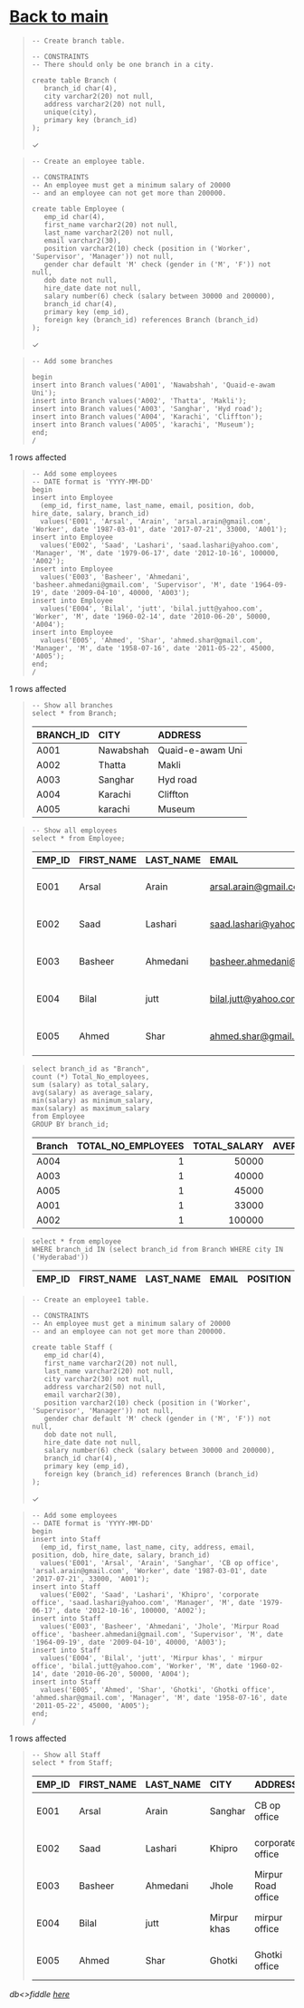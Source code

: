 # [Back to main](https://github.com/glaghari/database-assignement-2019)
<!-- -->
>     -- Create branch table.
>     
>     -- CONSTRAINTS
>     -- There should only be one branch in a city.
>     
>     create table Branch (
>        branch_id char(4),
>        city varchar2(20) not null,
>        address varchar2(20) not null,
>        unique(city),
>        primary key (branch_id)
>     );
> 
> ✓

<!-- -->
>     -- Create an employee table.
>     
>     -- CONSTRAINTS
>     -- An employee must get a minimum salary of 20000
>     -- and an employee can not get more than 200000.
>     
>     create table Employee (
>        emp_id char(4),
>        first_name varchar2(20) not null,
>        last_name varchar2(20) not null,
>        email varchar2(30),
>        position varchar2(10) check (position in ('Worker', 'Supervisor', 'Manager')) not null,
>        gender char default 'M' check (gender in ('M', 'F')) not null,
>        dob date not null,
>        hire_date date not null,
>        salary number(6) check (salary between 30000 and 200000),
>        branch_id char(4),
>        primary key (emp_id),
>        foreign key (branch_id) references Branch (branch_id)
>     );
> 
> ✓

<!-- -->
>     -- Add some branches
>     
>     begin
>     insert into Branch values('A001', 'Nawabshah', 'Quaid-e-awam Uni');
>     insert into Branch values('A002', 'Thatta', 'Makli');
>     insert into Branch values('A003', 'Sanghar', 'Hyd road');
>     insert into Branch values('A004', 'Karachi', 'Cliffton');
>     insert into Branch values('A005', 'karachi', 'Museum');
>     end;
>     /
> 
1 rows affected

<!-- -->
>     -- Add some employees
>     -- DATE format is 'YYYY-MM-DD'
>     begin
>     insert into Employee
>       (emp_id, first_name, last_name, email, position, dob, hire_date, salary, branch_id)
>       values('E001', 'Arsal', 'Arain', 'arsal.arain@gmail.com', 'Worker', date '1987-03-01', date '2017-07-21', 33000, 'A001');
>     insert into Employee
>       values('E002', 'Saad', 'Lashari', 'saad.lashari@yahoo.com', 'Manager', 'M', date '1979-06-17', date '2012-10-16', 100000, 'A002');
>     insert into Employee
>       values('E003', 'Basheer', 'Ahmedani', 'basheer.ahmedani@gmail.com', 'Supervisor', 'M', date '1964-09-19', date '2009-04-10', 40000, 'A003');
>     insert into Employee
>       values('E004', 'Bilal', 'jutt', 'bilal.jutt@yahoo.com', 'Worker', 'M', date '1960-02-14', date '2010-06-20', 50000, 'A004');
>     insert into Employee
>       values('E005', 'Ahmed', 'Shar', 'ahmed.shar@gmail.com', 'Manager', 'M', date '1958-07-16', date '2011-05-22', 45000, 'A005');
>     end;
>     /
> 
1 rows affected

<!-- -->
>     -- Show all branches
>     select * from Branch;
> 
> | BRANCH_ID | CITY      | ADDRESS          |
> | :-------- | :-------- | :--------------- |
> | A001      | Nawabshah | Quaid-e-awam Uni |
> | A002      | Thatta    | Makli            |
> | A003      | Sanghar   | Hyd road         |
> | A004      | Karachi   | Cliffton         |
> | A005      | karachi   | Museum           |

<!-- -->
>     -- Show all employees
>     select * from Employee;
> 
> | EMP_ID | FIRST_NAME | LAST_NAME | EMAIL                      | POSITION   | GENDER | DOB       | HIRE_DATE | SALARY | BRANCH_ID |
> | :----- | :--------- | :-------- | :------------------------- | :--------- | :----- | :-------- | :-------- | -----: | :-------- |
> | E001   | Arsal      | Arain     | arsal.arain@gmail.com      | Worker     | M      | 01-MAR-87 | 21-JUL-17 |  33000 | A001      |
> | E002   | Saad       | Lashari   | saad.lashari@yahoo.com     | Manager    | M      | 17-JUN-79 | 16-OCT-12 | 100000 | A002      |
> | E003   | Basheer    | Ahmedani  | basheer.ahmedani@gmail.com | Supervisor | M      | 19-SEP-64 | 10-APR-09 |  40000 | A003      |
> | E004   | Bilal      | jutt      | bilal.jutt@yahoo.com       | Worker     | M      | 14-FEB-60 | 20-JUN-10 |  50000 | A004      |
> | E005   | Ahmed      | Shar      | ahmed.shar@gmail.com       | Manager    | M      | 16-JUL-58 | 22-MAY-11 |  45000 | A005      |

<!-- -->
>     select branch_id as "Branch",
>     count (*) Total_No_employees,
>     sum (salary) as total_salary,
>     avg(salary) as average_salary, 
>     min(salary) as minimum_salary, 
>     max(salary) as maximum_salary 
>     from Employee
>     GROUP BY branch_id;
> 
> | Branch | TOTAL_NO_EMPLOYEES | TOTAL_SALARY | AVERAGE_SALARY | MINIMUM_SALARY | MAXIMUM_SALARY |
> | :----- | -----------------: | -----------: | -------------: | -------------: | -------------: |
> | A004   |                  1 |        50000 |          50000 |          50000 |          50000 |
> | A003   |                  1 |        40000 |          40000 |          40000 |          40000 |
> | A005   |                  1 |        45000 |          45000 |          45000 |          45000 |
> | A001   |                  1 |        33000 |          33000 |          33000 |          33000 |
> | A002   |                  1 |       100000 |         100000 |         100000 |         100000 |

<!-- -->
>     select * from employee
>     WHERE branch_id IN (select branch_id from Branch WHERE city IN ('Hyderabad'))
> 
> | EMP_ID | FIRST_NAME | LAST_NAME | EMAIL | POSITION | GENDER | DOB | HIRE_DATE | SALARY | BRANCH_ID |
> | :----- | :--------- | :-------- | :---- | :------- | :----- | :-- | :-------- | -----: | :-------- |

<!-- -->
>     -- Create an employee1 table.
>     
>     -- CONSTRAINTS
>     -- An employee must get a minimum salary of 20000
>     -- and an employee can not get more than 200000.
>     
>     create table Staff (
>        emp_id char(4),
>        first_name varchar2(20) not null,
>        last_name varchar2(20) not null,
>        city varchar2(30) not null,
>        address varchar2(50) not null,
>        email varchar2(30),
>        position varchar2(10) check (position in ('Worker', 'Supervisor', 'Manager')) not null,
>        gender char default 'M' check (gender in ('M', 'F')) not null,
>        dob date not null,
>        hire_date date not null,
>        salary number(6) check (salary between 30000 and 200000),
>        branch_id char(4),
>        primary key (emp_id),
>        foreign key (branch_id) references Branch (branch_id)
>     );
> 
> ✓

<!-- -->
>     -- Add some employees
>     -- DATE format is 'YYYY-MM-DD'
>     begin
>     insert into Staff
>       (emp_id, first_name, last_name, city, address, email, position, dob, hire_date, salary, branch_id)
>       values('E001', 'Arsal', 'Arain', 'Sanghar', 'CB op office', 'arsal.arain@gmail.com', 'Worker', date '1987-03-01', date '2017-07-21', 33000, 'A001');
>     insert into Staff
>       values('E002', 'Saad', 'Lashari', 'Khipro', 'corporate office', 'saad.lashari@yahoo.com', 'Manager', 'M', date '1979-06-17', date '2012-10-16', 100000, 'A002');
>     insert into Staff
>       values('E003', 'Basheer', 'Ahmedani', 'Jhole', 'Mirpur Road office', 'basheer.ahmedani@gmail.com', 'Supervisor', 'M', date '1964-09-19', date '2009-04-10', 40000, 'A003');
>     insert into Staff
>       values('E004', 'Bilal', 'jutt', 'Mirpur khas', ' mirpur office', 'bilal.jutt@yahoo.com', 'Worker', 'M', date '1960-02-14', date '2010-06-20', 50000, 'A004');
>     insert into Staff
>       values('E005', 'Ahmed', 'Shar', 'Ghotki', 'Ghotki office', 'ahmed.shar@gmail.com', 'Manager', 'M', date '1958-07-16', date '2011-05-22', 45000, 'A005');
>     end;
>     /
> 
1 rows affected

<!-- -->
>     -- Show all Staff
>     select * from Staff;
> 
> | EMP_ID | FIRST_NAME | LAST_NAME | CITY        | ADDRESS            | EMAIL                      | POSITION   | GENDER | DOB       | HIRE_DATE | SALARY | BRANCH_ID |
> | :----- | :--------- | :-------- | :---------- | :----------------- | :------------------------- | :--------- | :----- | :-------- | :-------- | -----: | :-------- |
> | E001   | Arsal      | Arain     | Sanghar     | CB op office       | arsal.arain@gmail.com      | Worker     | M      | 01-MAR-87 | 21-JUL-17 |  33000 | A001      |
> | E002   | Saad       | Lashari   | Khipro      | corporate office   | saad.lashari@yahoo.com     | Manager    | M      | 17-JUN-79 | 16-OCT-12 | 100000 | A002      |
> | E003   | Basheer    | Ahmedani  | Jhole       | Mirpur Road office | basheer.ahmedani@gmail.com | Supervisor | M      | 19-SEP-64 | 10-APR-09 |  40000 | A003      |
> | E004   | Bilal      | jutt      | Mirpur khas |  mirpur office     | bilal.jutt@yahoo.com       | Worker     | M      | 14-FEB-60 | 20-JUN-10 |  50000 | A004      |
> | E005   | Ahmed      | Shar      | Ghotki      | Ghotki office      | ahmed.shar@gmail.com       | Manager    | M      | 16-JUL-58 | 22-MAY-11 |  45000 | A005      |

*db<>fiddle [here](https://dbfiddle.uk/?rdbms=oracle_11.2&fiddle=b77915eb34d79932fd95a098f0a977c3)*

